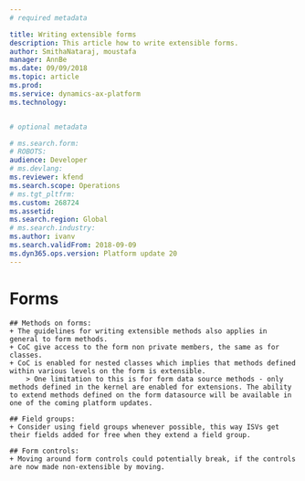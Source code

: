 ```yaml
---
# required metadata

title: Writing extensible forms
description: This article how to write extensible forms.
author: SmithaNataraj, moustafa
manager: AnnBe
ms.date: 09/09/2018
ms.topic: article
ms.prod: 
ms.service: dynamics-ax-platform
ms.technology: 


# optional metadata

# ms.search.form: 
# ROBOTS: 
audience: Developer
# ms.devlang: 
ms.reviewer: kfend
ms.search.scope: Operations
# ms.tgt_pltfrm: 
ms.custom: 268724
ms.assetid: 
ms.search.region: Global
# ms.search.industry: 
ms.author: ivanv
ms.search.validFrom: 2018-09-09
ms.dyn365.ops.version: Platform update 20
---
```


# Forms

	## Methods on forms:
	+ The guidelines for writing extensible methods also applies in general to form methods.
	+ CoC give access to the form non private members, the same as for classes.
	+ CoC is enabled for nested classes which implies that methods defined within various levels on the form is extensible.
		> One limitation to this is for form data source methods - only methods defined in the kernel are enabled for extensions. The ability to extend methods defined on the form datasource will be available in one of the coming platform updates.

	## Field groups:
	+ Consider using field groups whenever possible, this way ISVs get their fields added for free when they extend a field group.

	## Form controls:
	+ Moving around form controls could potentially break, if the controls are now made non-extensible by moving.

